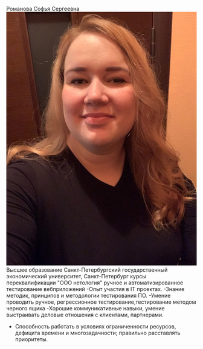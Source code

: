 Романова Софья Сергеевна
![Alt text](image.png)
Высшее образование
Санкт-Петербургский государственный экономический университет, Санкт-Петербург
курсы переквалификации "ООО нетология" ручное и автоматизированное тестирование вебприложений
-Опыт участия в IT проектах.
-Знание методик, принципов и методологии тестирования ПО.
-Умение проводить ручное, регрессионное тестирование,тестирование методом черного ящика
-Хорошие коммуникативные навыки, умение выстраивать деловые отношения с клиентами, партнерами.
- Способность работать в условиях ограниченности ресурсов, дефицита времени и многозадачности; правильно расставлять приоритеты.

